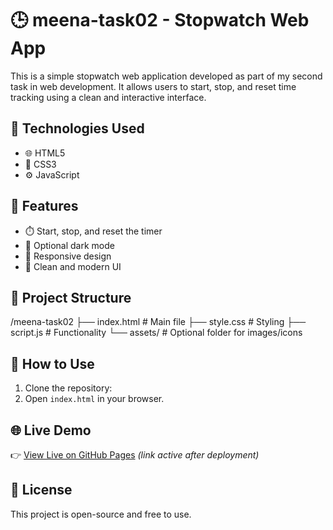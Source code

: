 # 🕒 meena-task02 - Stopwatch Web App

This is a simple stopwatch web application developed as part of my second task in web development. It allows users to start, stop, and reset time tracking using a clean and interactive interface.

## 🔧 Technologies Used

- 🌐 HTML5  
- 🎨 CSS3  
- ⚙️ JavaScript

## 🎯 Features

- ⏱️ Start, stop, and reset the timer  
- 🌙 Optional dark mode  
- 📱 Responsive design  
- 💎 Clean and modern UI

## 📁 Project Structure

/meena-task02
├── index.html # Main file
├── style.css # Styling
├── script.js # Functionality
└── assets/ # Optional folder for images/icons

## 🚀 How to Use

1. Clone the repository:
2. Open `index.html` in your browser.

## 🌐 Live Demo

👉 [View Live on GitHub Pages](https://meena20607.github.io/meena-task02/) *(link active after deployment)*

## 🪪 License

This project is open-source and free to use.


